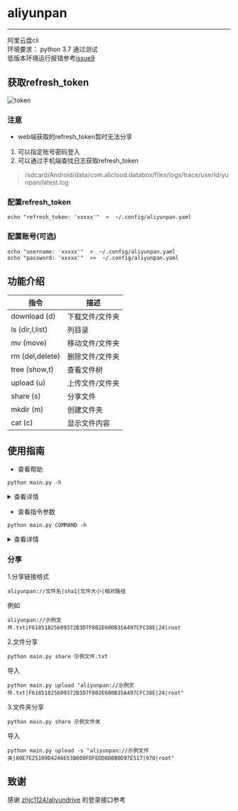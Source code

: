 # aliyunpan

---

阿里云盘cli  
环境要求： python 3.7 通过测试  
低版本环境运行报错参考[issue9](https://github.com/wxy1343/aliyunpan/issues/9)

## 获取refresh_token

![token](https://github.com/wxy1343/aliyunpan/raw/main/token.png)

### 注意

* web端获取的refresh_token暂时无法分享

1. 可以指定账号密码登入
2. 可以通过手机端查找日志获取refresh_token

> /sdcard/Android/data/com.alicloud.databox/files/logs/trace/userId/yunpan/latest.log

### 配置refresh_token

```shell
echo "refresh_token: 'xxxxx'"  >  ~/.config/aliyunpan.yaml
```

### 配置账号(可选)

```shell
echo "username: 'xxxxx'"  >  ~/.config/aliyunpan.yaml
echo "password: 'xxxxx'"  >>  ~/.config/aliyunpan.yaml
```

## 功能介绍

|指令                 |描述                           |
|--------------------|------------------------------|
|download (d)        |下载文件/文件夹                  |
|ls (dir,l,list)     |列目录                         |
|mv (move)           |移动文件/文件夹                  |
|rm (del,delete)     |删除文件/文件夹                  |
|tree (show,t)       |查看文件树                      |
|upload (u)          |上传文件/文件夹                  |
|share (s)           |分享文件                        |
|mkdir (m)           |创建文件夹                      |
|cat (c)             |显示文件内容                    |

## 使用指南

* 查看帮助

```shell
python main.py -h
```

<details>
    <summary>查看详情</summary>
    <table>
        <tbody>
            <tr>
                <td>参数</td>
                <td>描述</td>
            </tr>
            <tr>
                <td>-h, --help</td>
                <td>查看帮助</td>
            </tr>
            <tr>
                <td>--version</td>
                <td>查看版本</td>
            </tr>
            <tr>
                <td>-c, --config-file</td>
                <td>指定配置文件</td>
            </tr>
            <tr>
                <td>-t</td>
                <td>指定REFRESH_TOKEN</td>
            </tr>
            <tr>
                <td>-u</td>
                <td>指定账号</td>
            </tr>
            <tr>
                <td>-p</td>
                <td>指定密码</td>
            </tr>
            <tr>
                <td>-d, --depth</td>
                <td>文件递归深度</td>
            </tr>
        </tbody>
    </table>
</details>

* 查看指令参数

```shell
python main.py COMMAND -h
```

<details>
    <summary>查看详情</summary>
    <table>
        <tbody>
            <tr>
                <td>指令</td>
                <td>参数</td>
                <td>描述</td>
            </tr>
            <tr>
                <td>download</td>
                <td>-p, --file</td>
                <td>选择文件(多个)</td>
            </tr>
                <td>download</td>
                <td>-s, share</td>
                <td>指定分享的序列文件</td>
            </tr>
            <tr>
                <td>ls</td>
                <td>-l</td>
                <td>查看详情</td>
            </tr>
            <tr>
                <td>share</td>
                <td>-f, --file-id</td>
                <td>指定file_id</td>
            </tr>        
            <tr>
                <td>share</td>
                <td>-t, --expire-sec</td>
                <td>分享过期时间(秒)，默认最大14400</td>
            </tr>        
            <tr>
                <td>share_link</td>
                <td>-l, --share-link</td>
                <td>输出分享链接</td>
            </tr>        
            <tr>
                <td>share</td>
                <td>-d, --download-link</td>
                <td>输出下载链接</td>
            </tr>        
            <tr>
                <td>share</td>
                <td>-s, --save</td>
                <td>保存序列文件到云盘和本地</td>
            </tr>        
            <tr>
                <td>upload</td>
                <td>-p, --file</td>
                <td>选择文件(多个)</td>
            </tr>        
            <tr>
                <td>upload</td>
                <td>-t, --time-out</td>
                <td>上传超时时间(秒)</td>
            </tr>        
            <tr>
                <td>upload</td>
                <td>-r, --retry</td>
                <td>上传失败重试次数</td>
            </tr>        
            <tr>
                <td>upload</td>
                <td>-f, --force</td>
                <td>强制覆盖文件</td>
            </tr>
            </tr>
                <td>upload</td>
                <td>-s, share</td>
                <td>指定分享的序列文件</td>
            </tr>        
            <tr>
                <td>cat</td>
                <td>-e, --encoding</td>
                <td>文件编码</td>
            </tr>
        </tbody>
    </table>
</details>

### 分享

1.分享链接格式

```
aliyunpan://文件名|sha1|文件大小|相对路径
```

例如

```
aliyunpan://示例文件.txt|F61851825609372B3D7F802E600B35A497CFC38E|24|root
```

2.文件分享

```shell
python main.py share 示例文件.txt 
```

导入

```shell
python main.py upload "aliyunpan://示例文件.txt|F61851825609372B3D7F802E600B35A497CFC38E|24|root"
```

3.文件夹分享

```shell
python main.py share 示例文件夹
```

导入

```shell
python main.py upload -s "aliyunpan://示例文件夹|80E7E25109D4246653B600FDFEDD8D8B0D97E517|970|root"
```

## 致谢

感谢 [zhjc1124/aliyundrive](https://github.com/zhjc1124/aliyundrive) 的登录接口参考

